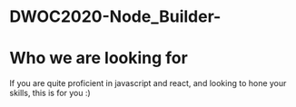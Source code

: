 # DWOC2020-Node_Builder-

# Who we are looking for
  If you are quite proficient in javascript and react, and looking to hone your skills, this is for you :)
